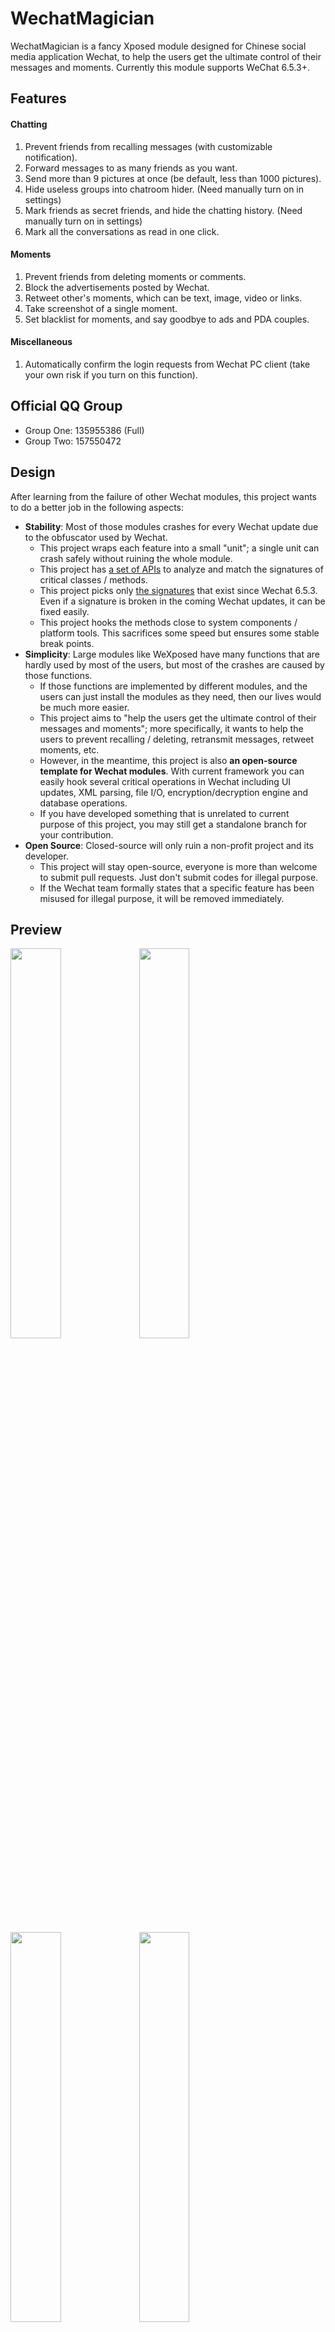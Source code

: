 # WechatMagician

WechatMagician is a fancy Xposed module designed for Chinese social media application Wechat, to help the users get the ultimate control of their messages and moments. Currently this module supports WeChat 6.5.3+.

## Features

#### Chatting
1. Prevent friends from recalling messages (with customizable notification).
2. Forward messages to as many friends as you want.
3. Send more than 9 pictures at once (be default, less than 1000 pictures).
4. Hide useless groups into chatroom hider. (Need manually turn on in settings)
5. Mark friends as secret friends, and hide the chatting history. (Need manually turn on in settings)
6. Mark all the conversations as read in one click.

#### Moments
1. Prevent friends from deleting moments or comments.
2. Block the advertisements posted by Wechat.
3. Retweet other's moments, which can be text, image, video or links.
4. Take screenshot of a single moment.
5. Set blacklist for moments, and say goodbye to ads and PDA couples.

#### Miscellaneous
1. Automatically confirm the login requests from Wechat PC client (take your own risk if you turn on this function).

## Official QQ Group
* Group One: 135955386 (Full)
* Group Two: 157550472

## Design
After learning from the failure of other Wechat modules, this project wants to do a better job in the following aspects:
* __Stability__: Most of those modules crashes for every Wechat update due to the obfuscator used by Wechat.
  - This project wraps each feature into a small "unit"; a single unit can crash safely without ruining the whole module.
  - This project has [a set of APIs](https://github.com/Gh0u1L5/WechatMagician/blob/master/src/main/kotlin/com/gh0u1l5/wechatmagician/spellbook/util/PackageUtil.kt) to analyze and match the signatures of critical classes / methods.
  - This project picks only [the signatures](https://github.com/Gh0u1L5/WechatMagician/blob/master/src/main/kotlin/com/gh0u1l5/wechatmagician/spellbook/mirror/) that exist since Wechat 6.5.3. Even if a signature is broken in the coming Wechat updates, it can be fixed easily.
  - This project hooks the methods close to system components / platform tools. This sacrifices some speed but ensures some stable break points.
* __Simplicity__: Large modules like WeXposed have many functions that are hardly used by most of the users, but most of the crashes are caused by those functions.
  - If those functions are implemented by different modules, and the users can just install the modules as they need, then our lives would be much more easier.
  - This project aims to "help the users get the ultimate control of their messages and moments"; more specifically, it wants to help the users to prevent recalling / deleting, retransmit messages, retweet moments, etc.
  - However, in the meantime, this project is also __an open-source template for Wechat modules__. With current framework you can easily hook several critical operations in Wechat including UI updates, XML parsing, file I/O, encryption/decryption engine and database operations.
  - If you have developed something that is unrelated to current purpose of this project, you may still get a standalone branch for your contribution.
* __Open Source__: Closed-source will only ruin a non-profit project and its developer.
  - This project will stay open-source, everyone is more than welcome to submit pull requests. Just don't submit codes for illegal purpose.
  - If the Wechat team formally states that a specific feature has been misused for illegal purpose, it will be removed immediately.

## Preview
<img src="https://github.com/Gh0u1L5/WechatMagician/raw/master/image/sample-1.en.png" width="40%" /> <img src="https://github.com/Gh0u1L5/WechatMagician/raw/master/image/sample-2.en.png" width="40%" />

<img src="https://github.com/Gh0u1L5/WechatMagician/raw/master/image/sample-3.en.png" width="40%" /> <img src="https://github.com/Gh0u1L5/WechatMagician/raw/master/image/sample-4.en.png" width="40%" />

<img src="https://github.com/Gh0u1L5/WechatMagician/raw/master/image/sample-5.en.png" width="40%" /> <img src="https://github.com/Gh0u1L5/WechatMagician/raw/master/image/sample-6.en.png" width="40%" />

<img src="https://github.com/Gh0u1L5/WechatMagician/raw/master/image/sample-7.en.png" width="40%" /> <img src="https://github.com/Gh0u1L5/WechatMagician/raw/master/image/sample-8.en.png" width="40%" />

<img src="https://github.com/Gh0u1L5/WechatMagician/raw/master/image/interface-1.en.png" width="40%" /> <img src="https://github.com/Gh0u1L5/WechatMagician/raw/master/image/interface-2.en.png" width="40%" />

<img src="https://github.com/Gh0u1L5/WechatMagician/raw/master/image/interface-3.en.png" width="40%" /> <img src="https://github.com/Gh0u1L5/WechatMagician/raw/master/image/interface-4.en.png" width="40%" />

## Credits
* Thanks @rovo89 for the awesome Xposed framework.
* Thanks @rarnu for the prototype wechat_no_revoke.
